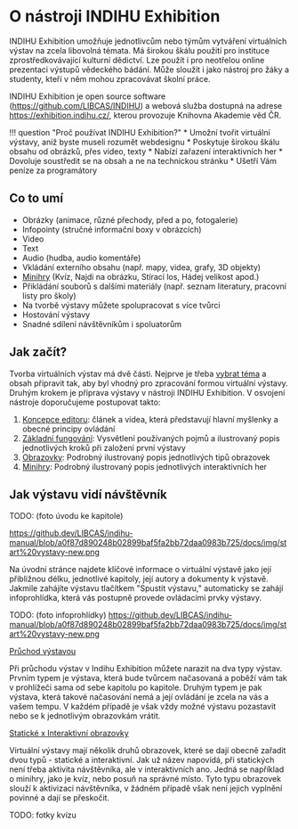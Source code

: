# O nástroji INDIHU Exhibition

INDIHU Exhibition umožňuje jednotlivcům nebo týmům vytváření virtuálních
výstav na zcela libovolná témata. Má širokou škálu použití pro instituce
zprostředkovávající kulturní dědictví. Lze použít i pro neotřelou online
prezentaci výstupů vědeckého bádání. Může sloužit i jako nástroj pro
žáky a studenty, kteří v něm mohou zpracovávat školní práce.

INDIHU Exhibition je open source software
(<https://github.com/LIBCAS/INDIHU>) a webová služba dostupná na adrese
<https://exhibition.indihu.cz/>, kterou provozuje Knihovna Akademie věd
ČR.

!!! question "Proč používat INDIHU Exhibition?"
    * Umožní tvořit virtuální výstavy, aniž byste museli rozumět webdesignu
    * Poskytuje širokou škálu obsahu od obrázků, přes video, texty 
    * Nabízí zařazení interaktivních her
    * Dovoluje soustředit se na obsah a ne na technickou stránku
    * Ušetří Vám peníze za programátory


## Co to umí 

- Obrázky (animace, různé přechody, před a po, fotogalerie)
- Infopointy (stručné informační boxy v obrázcích)
- Video
- Text 
- Audio (hudba, audio komentáře)
- Vkládání externího obsahu (např. mapy, videa, grafy, 3D objekty) 
- [Minihry](minihry.md) (Kvíz, Najdi na obrázku, Stírací los, Hádej velikost apod.)
- Přikládání souborů s dalšími materiály (např. seznam literatury, pracovní listy pro školy)
- Na tvorbě výstavy můžete spolupracovat s více tvůrci
- Hostování výstavy
- Snadné sdílení návštěvníkům i spoluatorům
<!-- - Responzivní design (základní prvky výstavy jsou vhodné i pro mobilní zařízení) -->

## Jak začít?

Tvorba virtuálních výstav má dvě části. Nejprve je třeba [vybrat téma](obsah-vystavy.md) a obsah připravit tak, aby byl vhodný pro zpracování formou virtuální výstavy. Druhým krokem je příprava výstavy v nástroji INDIHU Exhibition. V osvojení nástroje doporučujeme postupovat takto: 

1. [Koncepce editoru](koncepce-editoru.md): článek a videa, která představují hlavní myšlenky a obecné principy ovládání
2. [Základní fungování](zaklady.md): Vysvětlení používaných pojmů a ilustrovaný popis jednotlivých kroků při založení první výstavy
3. [Obrazovky](obrazovky.md): Podrobný ilustrovaný popis jednotlivých tipů obrazovek
4. [Minihry](minihry.md): Podrobný ilustrovaný popis jednotlivých interaktivních her

## Jak výstavu vidí návštěvník

TODO: (foto úvodu ke kapitole)

https://github.dev/LIBCAS/indihu-manual/blob/a0f87d890248b02899baf5fa2bb72daa0983b725/docs/img/start%20vystavy-new.png

Na úvodní stránce najdete klíčové informace o virtuální výstavě jako její přibližnou délku, jednotlivé kapitoly, její autory a dokumenty k výstavě. Jakmile zahájíte výstavu tlačítkem "Spustit výstavu," automaticky se zahájí infoprohlídka, která vás postupně provede ovládacími prvky výstavy.

TODO: (foto infoprohlídky)
https://github.dev/LIBCAS/indihu-manual/blob/a0f87d890248b02899baf5fa2bb72daa0983b725/docs/img/start%20vystavy-new.png

<ins>Průchod výstavou

Při průchodu výstav v Indihu Exhibition můžete narazit na dva typy výstav. Prvním typem je výstava, která bude tvůrcem načasovaná a poběží vám tak v prohlížeči sama od sebe kapitolu po kapitole. Druhým typem je pak výstava, která takové načasování nemá a její ovládání je zcela na vás a vašem tempu. V každém případě je však vždy možné výstavu pozastavit nebo se k jednotlivým obrazovkám vrátit.

<ins>Statické x Interaktivní obrazovky

Virtuální výstavy mají několik druhů obrazovek, které se dají obecně zařadit dvou typů - statické a interaktivní. Jak už název napovídá, při statických není třeba aktivita návštěvníka, ale v interaktivních ano. Jedná se například o minihry, jako je kvíz, nebo posuň na správné místo. Tyto typu obrazovek slouží k aktivizaci návštěvníka, v žádném případě však není jejich vyplnění povinné a dají se přeskočit.

TODO: fotky kvízu